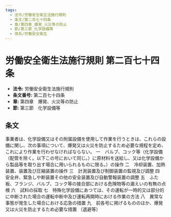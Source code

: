 ```yaml
---
tags:
  - 法令/労働安全衛生法施行規則
  - 条文/第二百七十四条
  - 章/第四章_爆発_火災等の防止
  - 節/第三節_化学設備等
  - 体系/労働安全衛生
---
```

# 労働安全衛生法施行規則 第二百七十四条

- **法令:** 労働安全衛生法施行規則
- **条文番号:** 第二百七十四条
- **章:** 第四章　爆発、火災等の防止
- **節:** 第三節　化学設備等

## 条文
事業者は、化学設備又はその附属設備を使用して作業を行うときは、これらの設備に関し、次の事項について、爆発又は火災を防止するため必要な規程を定め、これにより作業を行わせなければならない。
一　バルブ、コック等（化学設備（配管を除く。以下この号において同じ。）に原材料を送給し、又は化学設備から製品等を取り出す場合に用いられるものに限る。）の操作
二　冷却装置、加熱装置、装置及び圧縮装置の操作
三　計測装置及び制御装置の監視及び調整
四　安全弁、緊急しや断装置その他の安全装置及び自動警報装置の調整
五　ふた板、フランジ、バルブ、コック等の接合部における危険物等の漏えいの有無の点検
六　試料の採取
七　特殊化学設備にあつては、その運転が一時的又は部分的に中断された場合の運転中断中及び運転再開時における作業の方法
八　異常な事態が発生した場合における応急の措置
九　前各号に掲げるもののほか、爆発又は火災を防止するため必要な措置
（退避等）

